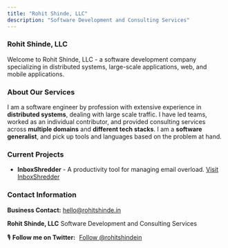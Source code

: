 ```yaml
---
title: "Rohit Shinde, LLC"
description: "Software Development and Consulting Services"
---
```


### Rohit Shinde, LLC

Welcome to Rohit Shinde, LLC - a software development company specializing in distributed systems, large-scale applications, web, and mobile applications.


### About Our Services

I am a software engineer by profession with extensive experience in **distributed systems**, dealing with large scale traffic. I have led teams, worked as an individual contributor, and provided consulting services across **multiple domains** and **different tech stacks**. I am a **software generalist**, and pick up tools and languages based on the problem at hand.

### Current Projects

- **InboxShredder** - A productivity tool for managing email overload. [Visit InboxShredder](https://inboxshredder.com)

### Contact Information

**Business Contact:** hello@rohitshinde.in

**Rohit Shinde, LLC**
Software Development and Consulting Services

<div>
🎙️ <strong>Follow me on Twitter:</strong> <div class="twitter-follow-widget-wrapper" style="display: inline-block; margin-bottom:-5px;margin-left:5px;"><a href="https://twitter.com/rohitshindein?ref_src=twsrc%5Etfw" class="twitter-follow-button" data-show-count="false">Follow @rohitshindein</a></div><script async src="https://platform.twitter.com/widgets.js" charset="utf-8"></script>
</div>
